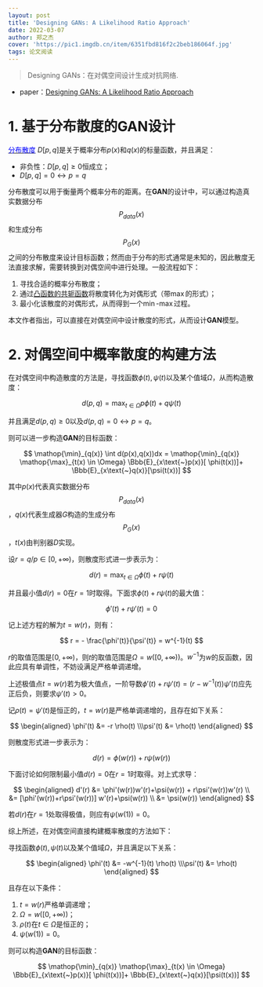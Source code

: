 ```yaml
---
layout: post
title: 'Designing GANs: A Likelihood Ratio Approach'
date: 2022-03-07
author: 郑之杰
cover: 'https://pic1.imgdb.cn/item/6351fbd816f2c2beb186064f.jpg'
tags: 论文阅读
---
```


> Designing GANs：在对偶空间设计生成对抗网络.

- paper：[Designing GANs: A Likelihood Ratio Approach](https://arxiv.org/abs/2002.00865)

# 1. 基于分布散度的GAN设计

[<font color=blue>分布散度</font>](https://0809zheng.github.io/2020/02/03/kld.html) $D[p,q]$是关于概率分布$p(x)$和$q(x)$的标量函数，并且满足：
- 非负性：$D[p,q]\geq 0$恒成立；
- $D[p,q]=0 \leftrightarrow p=q$

分布散度可以用于衡量两个概率分布的距离。在**GAN**的设计中，可以通过构造真实数据分布$$P_{data}(x)$$和生成分布$$P_G(x)$$之间的分布散度来设计目标函数；然而由于分布的形式通常是未知的，因此散度无法直接求解，需要转换到对偶空间中进行处理。一般流程如下：
1. 寻找合适的概率分布散度；
2. 通过[凸函数的共轭函数](https://0809zheng.github.io/2020/02/03/kld.html#2-f%E6%95%A3%E5%BA%A6%E7%9A%84%E5%B1%80%E9%83%A8%E5%8F%98%E5%88%86%E4%BC%B0%E7%AE%97)将散度转化为对偶形式（带$\max$的形式）；
3. 最小化该散度的对偶形式，从而得到一个$\min$-$\max$过程。

本文作者指出，可以直接在对偶空间中设计散度的形式，从而设计**GAN**模型。

# 2. 对偶空间中概率散度的构建方法

在对偶空间中构造散度的方法是，寻找函数$\phi(t),\psi(t)$以及某个值域$\Omega$，从而构造散度：

$$ d(p,q) = \mathop{\max}_{t \in \Omega} p \phi(t)+q\psi(t) $$

并且满足$d(p,q) \geq 0$以及$d(p,q)=0 \leftrightarrow p=q$。

则可以进一步构造**GAN**的目标函数：

$$ \mathop{\min}_{q(x)} \int d(p(x),q(x))dx = \mathop{\min}_{q(x)} \mathop{\max}_{t(x) \in \Omega} \Bbb{E}_{x\text{~}p(x)}[ \phi(t(x))]+ \Bbb{E}_{x\text{~}q(x)}[\psi(t(x))] $$

其中$p(x)$代表真实数据分布$$P_{data}(x)$$，$q(x)$代表生成器$G$构造的生成分布$$P_G(x)$$，$t(x)$由判别器$D$实现。

设$r=q/p \in [0, + \infty)$，则散度形式进一步表示为：

$$ d(r) = \mathop{\max}_{t \in \Omega} \phi(t)+r\psi(t) $$

并且最小值$d(r)=0$在$r=1$时取得。下面求$\phi(t)+r\psi(t)$的最大值：

$$ \phi'(t)+r\psi'(t)=0 $$

记上述方程的解为$t=w(r)$，则有：

$$ r = - \frac{\phi'(t)}{\psi'(t)} = w^{-1}(t) $$

$r$的取值范围是$[0, + \infty)$，则$t$的取值范围是$\Omega=w([0, + \infty))$。$w^{-1}$为$w$的反函数，因此应具有单调性，不妨设满足严格单调递增。

上述极值点$t=w(r)$若为极大值点，一阶导数$\phi'(t)+r\psi'(t)=(r- w^{-1}(t))\psi'(t)$应先正后负，则要求$\psi'(t)>0$。

记$\rho(t)=\psi'(t)$是恒正的，$t=w(r)$是严格单调递增的，且存在如下关系：

$$ \begin{aligned} \phi'(t) &= -r \rho(t) \\\psi'(t) &= \rho(t) \end{aligned} $$

则散度形式进一步表示为：

$$ d(r) = \phi(w(r))+r\psi(w(r)) $$

下面讨论如何限制最小值$d(r)=0$在$r=1$时取得。对上式求导：

$$ \begin{aligned} d'(r) &= \phi'(w(r))w'(r)+\psi(w(r)) + r\psi'(w(r))w'(r) \\ &= [\phi'(w(r))+r\psi'(w(r))] w'(r)+\psi(w(r)) \\ &= \psi(w(r)) \end{aligned} $$

若$d(r)$在$r=1$处取得极值，则应有$\psi(w(1))=0$。

综上所述，在对偶空间直接构建概率散度的方法如下：

寻找函数$\phi(t),\psi(t)$以及某个值域$\Omega$，并且满足以下关系：

$$ \begin{aligned} \phi'(t) &= -w^{-1}(t) \rho(t) \\\psi'(t) &= \rho(t) \end{aligned} $$

且存在以下条件：
1. $t=w(r)$严格单调递增；
2. $\Omega=w([0, + \infty))$；
3. $\rho(t)$在$t \in \Omega$是恒正的；
4. $\psi(w(1))=0$。

则可以构造**GAN**的目标函数：

$$ \mathop{\min}_{q(x)} \mathop{\max}_{t(x) \in \Omega} \Bbb{E}_{x\text{~}p(x)}[ \phi(t(x))]+ \Bbb{E}_{x\text{~}q(x)}[\psi(t(x))] $$